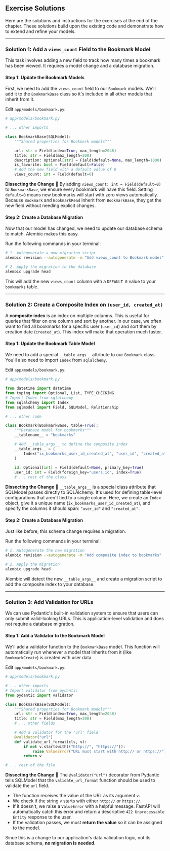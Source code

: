 ## Exercise Solutions

Here are the solutions and instructions for the exercises at the end of the chapter. These solutions build upon the existing code and demonstrate how to extend and refine your models.

-----

### Solution 1: Add a `views_count` Field to the Bookmark Model

This task involves adding a new field to track how many times a bookmark has been viewed. It requires a model change and a database migration.

#### Step 1: Update the Bookmark Models

First, we need to add the `views_count` field to our `Bookmark` models. We'll add it to the `BookmarkBase` class so it's included in all other models that inherit from it.

Edit `app/models/bookmark.py`:

```python
# app/models/bookmark.py

# ... other imports

class BookmarkBase(SQLModel):
    """Shared properties for Bookmark models"""

    url: str = Field(index=True, max_length=2048)
    title: str = Field(max_length=200)
    description: Optional[str] = Field(default=None, max_length=1000)
    is_favorite: bool = Field(default=False)
    # Add the new field with a default value of 0
    views_count: int = Field(default=0)
```

**Dissecting the Change** 🧐
By adding `views_count: int = Field(default=0)` to `BookmarkBase`, we ensure every bookmark will have this field. Setting `default=0` means new bookmarks will start with zero views automatically. Because `Bookmark` and `BookmarkRead` inherit from `BookmarkBase`, they get the new field without needing explicit changes.

#### Step 2: Create a Database Migration

Now that our model has changed, we need to update our database schema to match. Alembic makes this easy.

Run the following commands in your terminal:

```bash
# 1. Autogenerate a new migration script
alembic revision --autogenerate -m "Add views_count to Bookmark model"

# 2. Apply the migration to the database
alembic upgrade head
```

This will add the new `views_count` column with a `DEFAULT 0` value to your `bookmarks` table.

-----

### Solution 2: Create a Composite Index on `(user_id, created_at)`

A **composite index** is an index on multiple columns. This is useful for queries that filter on one column and sort by another. In our case, we often want to find all bookmarks for a specific user (`user_id`) and sort them by creation date (`created_at`). This index will make that operation much faster.

#### Step 1: Update the Bookmark Table Model

We need to add a special `__table_args__` attribute to our `Bookmark` class. You'll also need to import `Index` from `sqlalchemy`.

Edit `app/models/bookmark.py`:

```python
# app/models/bookmark.py

from datetime import datetime
from typing import Optional, List, TYPE_CHECKING
# Import Index from sqlalchemy
from sqlalchemy import Index
from sqlmodel import Field, SQLModel, Relationship

# ... other code

class Bookmark(BookmarkBase, table=True):
    """Database model for bookmarks"""
    __tablename__ = "bookmarks"

    # Add __table_args__ to define the composite index
    __table_args__ = (
        Index("ix_bookmarks_user_id_created_at", "user_id", "created_at"),
    )
    
    id: Optional[int] = Field(default=None, primary_key=True)
    user_id: int = Field(foreign_key="users.id", index=True)
    # ... rest of the class
```

**Dissecting the Change** 🧐
`__table_args__` is a special class attribute that SQLModel passes directly to SQLAlchemy. It's used for defining table-level configurations that aren't tied to a single column. Here, we create an `Index` object, give it a unique name (`ix_bookmarks_user_id_created_at`), and specify the columns it should span: `"user_id"` and `"created_at"`.

#### Step 2: Create a Database Migration

Just like before, this schema change requires a migration.

Run the following commands in your terminal:

```bash
# 1. Autogenerate the new migration
alembic revision --autogenerate -m "Add composite index to bookmarks"

# 2. Apply the migration
alembic upgrade head
```

Alembic will detect the new `__table_args__` and create a migration script to add the composite index to your database.

-----

### Solution 3: Add Validation for URLs

We can use Pydantic's built-in validation system to ensure that users can only submit valid-looking URLs. This is application-level validation and does not require a database migration.

#### Step 1: Add a Validator to the Bookmark Model

We'll add a validator function to the `BookmarkBase` model. This function will automatically run whenever a model that inherits from it (like `BookmarkCreate`) is created with user data.

Edit `app/models/bookmark.py`:

```python
# app/models/bookmark.py

# ... other imports
# Import validator from pydantic
from pydantic import validator

class BookmarkBase(SQLModel):
    """Shared properties for Bookmark models"""
    url: str = Field(index=True, max_length=2048)
    title: str = Field(max_length=200)
    # ... other fields

    # Add a validator for the 'url' field
    @validator("url")
    def validate_url_format(cls, v):
        if not v.startswith(("http://", "https://")):
            raise ValueError("URL must start with http:// or https://")
        return v

# ... rest of the file
```

**Dissecting the Change** 🧐
The `@validator("url")` decorator from Pydantic tells SQLModel that the `validate_url_format` function should be used to validate the `url` field.

  - The function receives the value of the URL as its argument `v`.
  - We check if the string `v` starts with either `http://` or `https://`.
  - If it doesn't, we raise a `ValueError` with a helpful message. FastAPI will automatically catch this error and return a descriptive `422 Unprocessable Entity` response to the user.
  - If the validation passes, we must **return the value** so it can be assigned to the model.

Since this is a change to our application's data validation logic, not its database schema, **no migration is needed**.